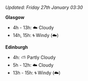 *Updated: Friday 27th January 03:30*

**Glasgow**

* 4h - 13h: :cloud: Cloudy
* 14h, 15h: :cyclone: Windy (:cloud:)

**Edinburgh**

* 4h: :partly_sunny: Partly Cloudy
* 5h - 12h: :cloud: Cloudy
* 13h - 15h: :cyclone: Windy (:cloud:)
